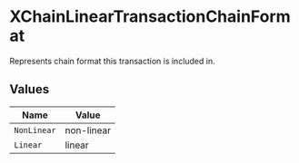 # XChainLinearTransactionChainFormat

Represents chain format this transaction is included in.


## Values

| Name        | Value       |
| ----------- | ----------- |
| `NonLinear` | non-linear  |
| `Linear`    | linear      |